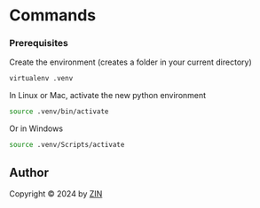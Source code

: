# Commands

### Prerequisites

Create the environment (creates a folder in your current directory)

```bash
virtualenv .venv
```

In Linux or Mac, activate the new python environment

```bash
source .venv/bin/activate
```

Or in Windows

```bash
source .venv/Scripts/activate
```

## Author

Copyright &copy; 2024 by [ZIN](http://www.github.com/losertowinner)
